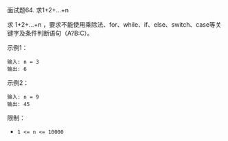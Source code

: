 面试题64. 求1+2+…+n

求 1+2+...+n ，要求不能使用乘除法、for、while、if、else、switch、case等关键字及条件判断语句（A?B:C）。


示例1：
```
输入: n = 3
输出: 6
```

示例2：
```
输入: n = 9
输出: 45
```

限制：

- `1 <= n <= 10000`